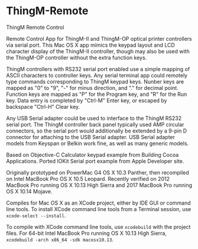 # ThingM-Remote
ThingM Remote Control

Remote Control App for ThingM-II and ThingM-OP optical printer controllers via serial port.
This Mac OS X app mimics the keypad layout and LCD character display of the ThingM-II controller,
though may also be used with the ThingM-OP controller without the extra function keys.

ThingM controllers with RS232 serial port enabled use a simple mapping of ASCII characters to controller keys.
Any serial terminal app could remotely type commands corresponding to ThingM keypad keys.
Nunber keys are mapped as "0" to "9", "-" for minus direction, and "." for decimal point.
Function keys are mapped as "P" for the Program key, and "R" for the Run key.
Data entry is completed by "Ctrl-M" Enter key, or escaped by backspace "Ctrl-H" Clear key.

Any USB Serial adapter could be used to interface to the ThingM RS232 serial port.
The ThingM controller back panel typically used AMP circular connectors, so the serial port would additionally be extended by a 9-pin D connector for attaching to the USB Serial adapter. USB Serial adapter models from Keyspan or Belkin work fine, as well as many generic models.

Based on Objective-C Calculator keypad example from Building Cocoa Applications.
Ported IOKit Serial port example from Apple Developer site.

Originally prototyped on PowerMac G4 OS X 10.3 Panther, then recompiled on Intel MacBook Pro OS X 10.5 Leopard.
Recently verified on 2012 MacBook Pro running OS X 10.13 High Sierra and 2017 MacBook Pro running OS X 10.14 Mojave.

Compiles for Mac OS X as an XCode project, either by IDE GUI or command line tools. 
To install XCode command line tools from a Terminal session, use `xcode-select --install`.

To compile with XCode command line tools, use `xcodebuild` with the project files. 
For 64-bit Intel MacBook Pro running OS X 10.13 High Sierra, `xcodebuild -arch x86_64 -sdk macosx10.13`.

